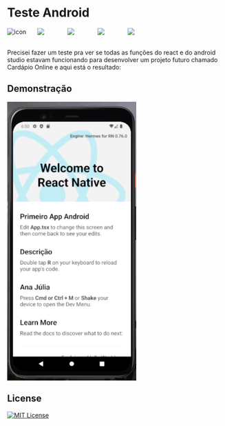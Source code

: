 # Teste Android

<div style="display: flex; align-items: flex-start;"><img src="https://techstack-generator.vercel.app/react-icon.svg" alt="icon" align="left" width="70"/> <img src="https://cdn.jsdelivr.net/gh/devicons/devicon@latest/icons/android/android-plain.svg" align="left" width="70"/> <img src="https://cdn.jsdelivr.net/gh/devicons/devicon@latest/icons/typescript/typescript-plain.svg" align="left" width="70"/> <img src="https://cdn.jsdelivr.net/gh/devicons/devicon@latest/icons/javascript/javascript-plain.svg" width="70"/> <img src="https://cdn.jsdelivr.net/gh/devicons/devicon@latest/icons/ruby/ruby-original.svg" align="left" width="70"/></div>
<br>

Precisei fazer um teste pra ver se todas as funções do react e do android studio estavam funcionando para desenvolver um projeto futuro chamado Cardápio Online e aqui está o resultado:

## Demonstração

<img src="Imagem/Android.png" alt="Android" align="center" width="300">

## License

[![MIT License](https://img.shields.io/badge/License-MIT-green.svg)](./LICENSE)
